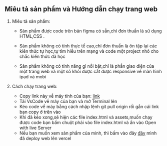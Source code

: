 ## Miêu tả sản phẩm và Hướng dẫn chạy trang web
1. Miêu tả sản phẩm:
  
   - Sản phẩm được code trên bản figma có sẵn,chỉ đơn thuần là sử dụng HTML,CSS .
  
   - Sản phẩm không có tính thực tế cao,chỉ đơn thuần là ôn tập lại các kiên thức tự học,tự tìm hiểu trên mạng và code một project nhỏ cho chắc kiến thức đã học 
  
   - Sản phẩm không có tính năng gì nổi bật,chỉ là phần giao diện của một trang web và một số khối được cắt được responsive về màn hình ipad và mobi
     
  2. Cách chạy trang web:
     - Copy link này về máy tính của bạn: [link](https://github.com/nqk-khanhbk/websize.git)
     - Tải VsCode về máy của bạn và mở Terminal lên 
     - Kéo code về máy bằng cách nhập lệnh   git pull origin  rồi gắn cái link bạn copy ở trên vào
     - Khi đã kéo xong,sẽ hiện các file index.html và assets,muốn chạy được code bạn bấm chuột phải vào file index.html và ấn vào Open with live Server 
     - Nếu bạn muốn xem sản phẩm của mình, thì bấm vào đây [đây](https://websize.vercel.app/) mình đã deploy web lên vercel
